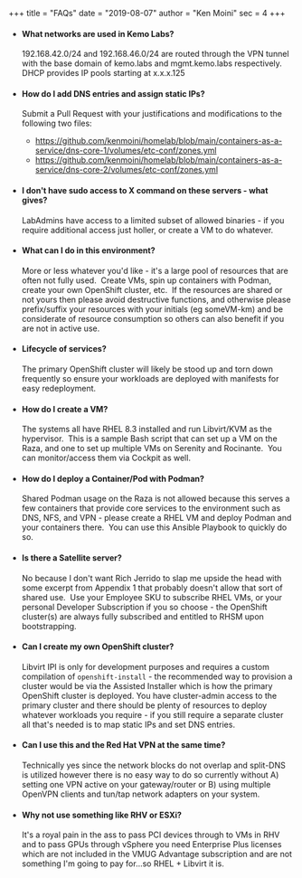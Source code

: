 +++
title = "FAQs"
date = "2019-08-07"
author = "Ken Moini"
sec = 4
+++


- #### What networks are used in Kemo Labs?

  192.168.42.0/24 and 192.168.46.0/24 are routed through the VPN tunnel with the base domain of kemo.labs and mgmt.kemo.labs respectively.  DHCP provides IP pools starting at x.x.x.125

- #### How do I add DNS entries and assign static IPs?

  Submit a Pull Request with your justifications and modifications to the following two files:

  - https://github.com/kenmoini/homelab/blob/main/containers-as-a-service/dns-core-1/volumes/etc-conf/zones.yml
  - https://github.com/kenmoini/homelab/blob/main/containers-as-a-service/dns-core-2/volumes/etc-conf/zones.yml

- #### I don't have sudo access to X command on these servers - what gives?

  LabAdmins have access to a limited subset of allowed binaries - if you require additional access just holler, or create a VM to do whatever.

- #### What can I do in this environment?

  More or less whatever you'd like - it's a large pool of resources that are often not fully used.  Create VMs, spin up containers with Podman, create your own OpenShift cluster, etc.  If the resources are shared or not yours then please avoid destructive functions, and otherwise please prefix/suffix your resources with your initials (eg someVM-km) and be considerate of resource consumption so others can also benefit if you are not in active use.

- #### Lifecycle of services?

  The primary OpenShift cluster will likely be stood up and torn down frequently so ensure your workloads are deployed with manifests for easy redeployment.

- #### How do I create a VM?

  The systems all have RHEL 8.3 installed and run Libvirt/KVM as the hypervisor.  This is a sample Bash script that can set up a VM on the Raza, and one to set up multiple VMs on Serenity and Rocinante.  You can monitor/access them via Cockpit as well.

- #### How do I deploy a Container/Pod with Podman?

  Shared Podman usage on the Raza is not allowed because this serves a few containers that provide core services to the environment such as DNS, NFS, and VPN - please create a RHEL VM and deploy Podman and your containers there.  You can use this Ansible Playbook to quickly do so.

- #### Is there a Satellite server?

  No because I don't want Rich Jerrido to slap me upside the head with some excerpt from Appendix 1 that probably doesn't allow that sort of shared use.  Use your Employee SKU to subscribe RHEL VMs, or your personal Developer Subscription if you so choose - the OpenShift cluster(s) are always fully subscribed and entitled to RHSM upon bootstrapping.

- #### Can I create my own OpenShift cluster?

  Libvirt IPI is only for development purposes and requires a custom compilation of `openshift-install` - the recommended way to provision a cluster would be via the Assisted Installer which is how the primary OpenShift cluster is deployed.
You have cluster-admin access to the primary cluster and there should be plenty of resources to deploy whatever workloads you require - if you still require a separate cluster all that's needed is to map static IPs and set DNS entries.

- #### Can I use this and the Red Hat VPN at the same time?

  Technically yes since the network blocks do not overlap and split-DNS is utilized however there is no easy way to do so currently without A) setting one VPN active on your gateway/router or B) using multiple OpenVPN clients and tun/tap network adapters on your system.

- #### Why not use something like RHV or ESXi?

  It's a royal pain in the ass to pass PCI devices through to VMs in RHV and to pass GPUs through vSphere you need Enterprise Plus licenses which are not included in the VMUG Advantage subscription and are not something I'm going to pay for...so RHEL + Libvirt it is.
